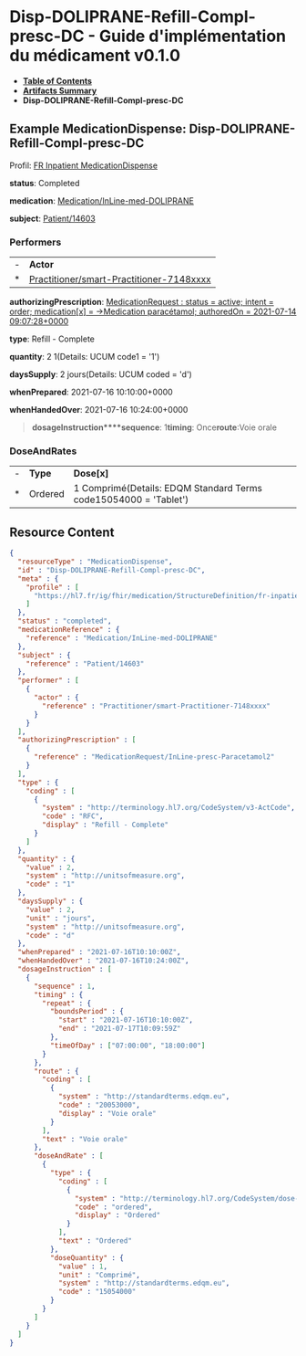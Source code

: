 # Disp-DOLIPRANE-Refill-Compl-presc-DC - Guide d'implémentation du médicament v0.1.0

* [**Table of Contents**](toc.md)
* [**Artifacts Summary**](artifacts.md)
* **Disp-DOLIPRANE-Refill-Compl-presc-DC**

## Example MedicationDispense: Disp-DOLIPRANE-Refill-Compl-presc-DC

Profil: [FR Inpatient MedicationDispense](StructureDefinition-fr-inpatient-medication-dispense.md)

**status**: Completed

**medication**: [Medication/InLine-med-DOLIPRANE](Medication/InLine-med-DOLIPRANE)

**subject**: [Patient/14603](Patient/14603)

### Performers

| | |
| :--- | :--- |
| - | **Actor** |
| * | [Practitioner/smart-Practitioner-7148xxxx](Practitioner/smart-Practitioner-7148xxxx) |

**authorizingPrescription**: [MedicationRequest : status = active; intent = order; medication[x] = ->Medication paracétamol; authoredOn = 2021-07-14 09:07:28+0000](MedicationRequest-InLine-presc-Paracetamol2.md)

**type**: Refill - Complete

**quantity**: 2 1(Details: UCUM code1 = '1')

**daysSupply**: 2 jours(Details: UCUM coded = 'd')

**whenPrepared**: 2021-07-16 10:10:00+0000

**whenHandedOver**: 2021-07-16 10:24:00+0000

> **dosageInstruction****sequence**: 1**timing**: Once**route**:Voie orale

### DoseAndRates

| | | |
| :--- | :--- | :--- |
| - | **Type** | **Dose[x]** |
| * | Ordered | 1 Comprimé(Details: EDQM Standard Terms code15054000 = 'Tablet') |




## Resource Content

```json
{
  "resourceType" : "MedicationDispense",
  "id" : "Disp-DOLIPRANE-Refill-Compl-presc-DC",
  "meta" : {
    "profile" : [
      "https://hl7.fr/ig/fhir/medication/StructureDefinition/fr-inpatient-medication-dispense"
    ]
  },
  "status" : "completed",
  "medicationReference" : {
    "reference" : "Medication/InLine-med-DOLIPRANE"
  },
  "subject" : {
    "reference" : "Patient/14603"
  },
  "performer" : [
    {
      "actor" : {
        "reference" : "Practitioner/smart-Practitioner-7148xxxx"
      }
    }
  ],
  "authorizingPrescription" : [
    {
      "reference" : "MedicationRequest/InLine-presc-Paracetamol2"
    }
  ],
  "type" : {
    "coding" : [
      {
        "system" : "http://terminology.hl7.org/CodeSystem/v3-ActCode",
        "code" : "RFC",
        "display" : "Refill - Complete"
      }
    ]
  },
  "quantity" : {
    "value" : 2,
    "system" : "http://unitsofmeasure.org",
    "code" : "1"
  },
  "daysSupply" : {
    "value" : 2,
    "unit" : "jours",
    "system" : "http://unitsofmeasure.org",
    "code" : "d"
  },
  "whenPrepared" : "2021-07-16T10:10:00Z",
  "whenHandedOver" : "2021-07-16T10:24:00Z",
  "dosageInstruction" : [
    {
      "sequence" : 1,
      "timing" : {
        "repeat" : {
          "boundsPeriod" : {
            "start" : "2021-07-16T10:10:00Z",
            "end" : "2021-07-17T10:09:59Z"
          },
          "timeOfDay" : ["07:00:00", "18:00:00"]
        }
      },
      "route" : {
        "coding" : [
          {
            "system" : "http://standardterms.edqm.eu",
            "code" : "20053000",
            "display" : "Voie orale"
          }
        ],
        "text" : "Voie orale"
      },
      "doseAndRate" : [
        {
          "type" : {
            "coding" : [
              {
                "system" : "http://terminology.hl7.org/CodeSystem/dose-rate-type",
                "code" : "ordered",
                "display" : "Ordered"
              }
            ],
            "text" : "Ordered"
          },
          "doseQuantity" : {
            "value" : 1,
            "unit" : "Comprimé",
            "system" : "http://standardterms.edqm.eu",
            "code" : "15054000"
          }
        }
      ]
    }
  ]
}

```
